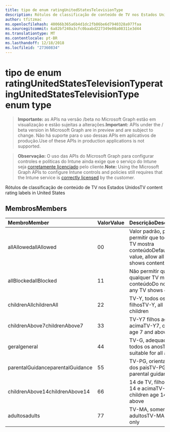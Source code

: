 ```yaml
---
title: tipo de enum ratingUnitedStatesTelevisionType
description: Rótulos de classificação de conteúdo de TV nos Estados Unidos
author: tfitzmac
ms.openlocfilehash: 40066b365a6b4d1dc2fb86be6d7940328a977faa
ms.sourcegitcommit: 6a82bf240a3cfc0baabd227349e08a08311e3d44
ms.translationtype: MT
ms.contentlocale: pt-BR
ms.lasthandoff: 12/18/2018
ms.locfileid: "27360834"
---
```

# <a name="ratingunitedstatestelevisiontype-enum-type"></a><span data-ttu-id="bc93d-103">tipo de enum ratingUnitedStatesTelevisionType</span><span class="sxs-lookup"><span data-stu-id="bc93d-103">ratingUnitedStatesTelevisionType enum type</span></span>

> <span data-ttu-id="bc93d-104">**Importante:** as APIs na versão /beta no Microsoft Graph estão em visualização e estão sujeitas a alterações.</span><span class="sxs-lookup"><span data-stu-id="bc93d-104">**Important:** APIs under the / beta version in Microsoft Graph are in preview and are subject to change.</span></span> <span data-ttu-id="bc93d-105">Não há suporte para o uso dessas APIs em aplicativos de produção.</span><span class="sxs-lookup"><span data-stu-id="bc93d-105">Use of these APIs in production applications is not supported.</span></span>

> <span data-ttu-id="bc93d-106">**Observação:** O uso das APIs do Microsoft Graph para configurar controles e políticas do Intune ainda exige que o serviço do Intune seja [corretamente licenciado](https://go.microsoft.com/fwlink/?linkid=839381) pelo cliente.</span><span class="sxs-lookup"><span data-stu-id="bc93d-106">**Note:** Using the Microsoft Graph APIs to configure Intune controls and policies still requires that the Intune service is [correctly licensed](https://go.microsoft.com/fwlink/?linkid=839381) by the customer.</span></span>

<span data-ttu-id="bc93d-107">Rótulos de classificação de conteúdo de TV nos Estados Unidos</span><span class="sxs-lookup"><span data-stu-id="bc93d-107">TV content rating labels in United States</span></span>
## <a name="members"></a><span data-ttu-id="bc93d-108">Membros</span><span class="sxs-lookup"><span data-stu-id="bc93d-108">Members</span></span>
|<span data-ttu-id="bc93d-109">Membro</span><span class="sxs-lookup"><span data-stu-id="bc93d-109">Member</span></span>|<span data-ttu-id="bc93d-110">Valor</span><span class="sxs-lookup"><span data-stu-id="bc93d-110">Value</span></span>|<span data-ttu-id="bc93d-111">Descrição</span><span class="sxs-lookup"><span data-stu-id="bc93d-111">Description</span></span>|
|:---|:---|:---|
|<span data-ttu-id="bc93d-112">allAllowed</span><span class="sxs-lookup"><span data-stu-id="bc93d-112">allAllowed</span></span>|<span data-ttu-id="bc93d-113">0</span><span class="sxs-lookup"><span data-stu-id="bc93d-113">0</span></span>|<span data-ttu-id="bc93d-114">Valor padrão, para permitir que todos os TV mostra conteúdo</span><span class="sxs-lookup"><span data-stu-id="bc93d-114">Default value, allow all TV shows content</span></span>|
|<span data-ttu-id="bc93d-115">allBlocked</span><span class="sxs-lookup"><span data-stu-id="bc93d-115">allBlocked</span></span>|<span data-ttu-id="bc93d-116">1</span><span class="sxs-lookup"><span data-stu-id="bc93d-116">1</span></span>|<span data-ttu-id="bc93d-117">Não permitir que qualquer TV mostra conteúdo</span><span class="sxs-lookup"><span data-stu-id="bc93d-117">Do not allow any TV shows content</span></span>|
|<span data-ttu-id="bc93d-118">childrenAll</span><span class="sxs-lookup"><span data-stu-id="bc93d-118">childrenAll</span></span>|<span data-ttu-id="bc93d-119">2</span><span class="sxs-lookup"><span data-stu-id="bc93d-119">2</span></span>|<span data-ttu-id="bc93d-120">TV-Y, todos os filhos</span><span class="sxs-lookup"><span data-stu-id="bc93d-120">TV-Y, all children</span></span>|
|<span data-ttu-id="bc93d-121">childrenAbove7</span><span class="sxs-lookup"><span data-stu-id="bc93d-121">childrenAbove7</span></span>|<span data-ttu-id="bc93d-122">3</span><span class="sxs-lookup"><span data-stu-id="bc93d-122">3</span></span>|<span data-ttu-id="bc93d-123">TV-Y7 filhos age 7 e acima</span><span class="sxs-lookup"><span data-stu-id="bc93d-123">TV-Y7, children age 7 and above</span></span>|
|<span data-ttu-id="bc93d-124">geral</span><span class="sxs-lookup"><span data-stu-id="bc93d-124">general</span></span>|<span data-ttu-id="bc93d-125">4</span><span class="sxs-lookup"><span data-stu-id="bc93d-125">4</span></span>|<span data-ttu-id="bc93d-126">TV-G, adequado para todos os anos</span><span class="sxs-lookup"><span data-stu-id="bc93d-126">TV-G, suitable for all ages</span></span>|
|<span data-ttu-id="bc93d-127">parentalGuidance</span><span class="sxs-lookup"><span data-stu-id="bc93d-127">parentalGuidance</span></span>|<span data-ttu-id="bc93d-128">5</span><span class="sxs-lookup"><span data-stu-id="bc93d-128">5</span></span>|<span data-ttu-id="bc93d-129">TV-PG, orientação dos pais</span><span class="sxs-lookup"><span data-stu-id="bc93d-129">TV-PG, parental guidance</span></span>|
|<span data-ttu-id="bc93d-130">childrenAbove14</span><span class="sxs-lookup"><span data-stu-id="bc93d-130">childrenAbove14</span></span>|<span data-ttu-id="bc93d-131">6</span><span class="sxs-lookup"><span data-stu-id="bc93d-131">6</span></span>|<span data-ttu-id="bc93d-132">14 de TV, filhos age 14 e acima</span><span class="sxs-lookup"><span data-stu-id="bc93d-132">TV-14, children age 14 and above</span></span>|
|<span data-ttu-id="bc93d-133">adultos</span><span class="sxs-lookup"><span data-stu-id="bc93d-133">adults</span></span>|<span data-ttu-id="bc93d-134">7</span><span class="sxs-lookup"><span data-stu-id="bc93d-134">7</span></span>|<span data-ttu-id="bc93d-135">TV-MA, somente para adultos</span><span class="sxs-lookup"><span data-stu-id="bc93d-135">TV-MA, adults only</span></span>|





